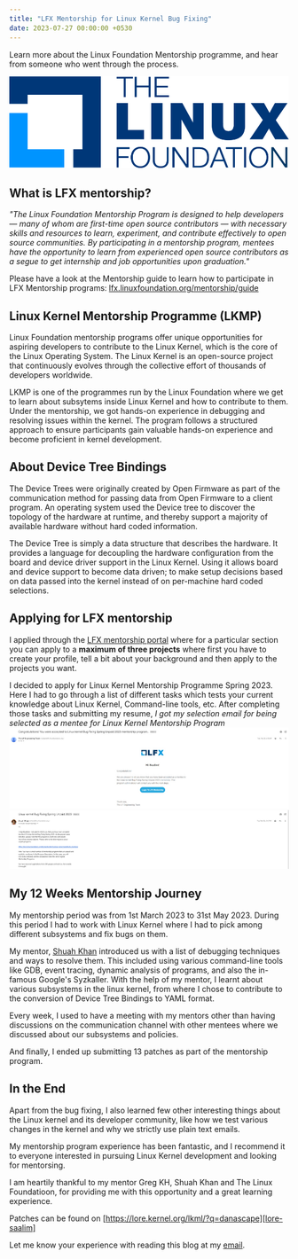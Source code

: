 ```yaml
---
title: "LFX Mentorship for Linux Kernel Bug Fixing"
date: 2023-07-27 00:00:00 +0530
---
```

Learn more about the Linux Foundation Mentorship programme, and hear from someone who went through the process.

![](img/lfx_logo.png)

## What is LFX mentorship?
*"The Linux Foundation Mentorship Program is designed to help developers — many of whom are first-time open source contributors — with necessary skills and resources to learn, experiment, and contribute effectively to open source communities. By participating in a mentorship program, mentees have the opportunity to learn from experienced open source contributors as a segue to get internship and job opportunities upon graduation."*

Please have a look at the Mentorship guide to learn how to participate in LFX Mentorship programs: [lfx.linuxfoundation.org/mentorship/guide][lfx-guide]

## Linux Kernel Mentorship Programme (LKMP)
Linux Foundation mentorship programs offer unique opportunities for aspiring developers to contribute to the Linux Kernel, which is the core of the Linux Operating System. The Linux Kernel is an open-source project that continuously evolves through the collective effort of thousands of developers worldwide.

LKMP is one of the programmes run by the Linux Foundation where we get to learn about subsytems inside Linux Kernel and how to contribute to them. Under the mentorship, we got hands-on experience in debugging and resolving issues within the kernel. The program follows a structured approach to ensure participants gain valuable hands-on experience and become proficient in kernel development.

## About Device Tree Bindings

The Device Trees were originally created by Open Firmware as part of the communication method for passing data from Open Firmware to a client program. An operating system used the Device tree to discover the topology of the hardware at runtime, and thereby support a majority of available hardware without hard coded information.

The Device Tree is simply a data structure that describes the hardware. It provides a language for decoupling the hardware configuration from the board and device driver support in the Linux Kernel. Using it allows board and device support to become data driven; to make setup decisions based on data passed into the kernel instead of on per-machine hard coded selections.

## Applying for LFX mentorship
I applied through the [LFX mentorship portal][lfx-portal] where for a particular section you can apply to a **maximum of three projects** where first you have to create your profile, tell a bit about your background and then apply to the projects you want.

I decided to apply for Linux Kernel Mentorship Programme Spring 2023. Here I had to go through a list of different tasks which tests your current knowledge about Linux Kernel, Command-line tools, etc. After completing those tasks and submitting my resume, *I got my selection email for being selected as a mentee for Linux Kernel Mentorship Program*
![](img/lfx-email1.png)
![](img/lfx-email2.png)


## My 12 Weeks Mentorship Journey
My mentorship period was from 1st March 2023 to 31st May 2023. During this period I had to work with Linux Kernel where I had to pick among different subsystems and fix bugs on them.

My mentor, [Shuah Khan][shuahkhan-profile] introduced us with a list of debugging techniques and ways to resolve them. This included using various command-line tools like GDB, event tracing, dynamic analysis of programs, and also the in-famous Google's Syzkaller. With the help of my mentor, I learnt about various subsystems in the linux kernel, from where I chose to contribute to the conversion of Device Tree Bindings to YAML format.

Every week, I used to have a meeting with my mentors other than having discussions on the communication channel with other mentees where we discussed about our subsystems and policies.

And finally, I ended up submitting 13 patches as part of the mentorship program.

## In the End
Apart from the bug fixing, I also learned few other interesting things about the Linux kernel and its developer community, like how we test various changes in the kernel and why we strictly use plain text emails.

My mentorship program experience has been fantastic, and I recommend it to everyone interested in pursuing Linux Kernel development and looking for mentorsing.

I am heartily thankful to my mentor Greg KH, Shuah Khan and The Linux Foundatioon, for providing me with this opportunity and a great learning experience.

Patches can be found on [https://lore.kernel.org/lkml/?q=danascape][lore-saalim]

Let me know your experience with reading this blog at my [email][email].

[lfx-guide]: lfx.linuxfoundation.org/mentorship/guide
[lfx-portal]: https://lfx.linuxfoundation.org/tools/mentorship/
[lore-saalim]: https://lore.kernel.org/lkml/?q=danascape
[shuahkhan-profile]: https://mentorship.lfx.linuxfoundation.org/mentor/5b5c6ac7-5735-4ed6-9666-4ddd0a140c0c
[email]: mail:danascape@gmail.com